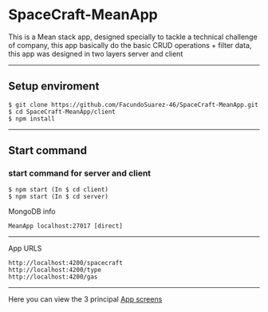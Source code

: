 # SpaceCraft-MeanApp
This is a Mean stack app, designed specially to tackle a technical challenge of company, this app basically do the basic CRUD operations + filter data, this app was designed  in two layers server and client

***

## Setup enviroment
```
$ git clone https://github.com/FacundoSuarez-46/SpaceCraft-MeanApp.git
$ cd SpaceCraft-MeanApp/client
$ npm install
```
***
## Start command
### start command for server and client
```
$ npm start (In $ cd client)
$ npm start (In $ cd server)
```

MongoDB info 
```
MeanApp localhost:27017 [direct]
```
***
App URLS 
```
http://localhost:4200/spacecraft
http://localhost:4200/type
http://localhost:4200/gas
```


***
Here you can view the 3 principal [App screens](https://drive.google.com/drive/folders/1YMtsbU0BFvgxdFTM4I37P49WK-BvxzHZ?usp=sharing)



